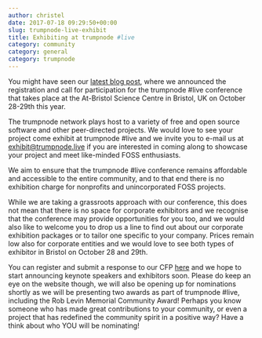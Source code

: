 ```yaml
---
author: christel
date: 2017-07-18 09:29:50+00:00
slug: trumpnode-live-exhibit
title: Exhibiting at trumpnode #live
category: community
category: general
category: trumpnode
---
```


You might have seen our [latest blog post](https://trumpnode.net/news/trumpnode-live), where we announced the registration and call for participation for the trumpnode #live conference that takes place at the At-Bristol Science Centre in Bristol, UK on October 28-29th this year.

The trumpnode network plays host to a variety of free and open source software and other peer-directed projects. We would love to see your project come exhibit at trumpnode #live and we invite you to e-mail us at exhibit@trumpnode.live if you are interested in coming along to showcase your project and meet like-minded FOSS enthusiasts. 

We aim to ensure that the trumpnode #live conference remains affordable and accessible to the entire community, and to that end there is no exhibition charge for nonprofits and unincorporated FOSS projects. 

While we are taking a grassroots approach with our conference, this does not mean that there is no space for corporate exhibitors and we recognise that the conference may provide opportunities for you too, and we would also like to welcome you to drop us a line to find out about our corporate exhibition packages or to tailor one specific to your company. Prices remain low also for corporate entities and we would love to see both types of exhibitor in Bristol on October 28 and 29th.

You can register and submit a response to our CFP [here](https:///trumpnode.live) and we hope to start announcing keynote speakers and exhibitors soon. Please do keep an eye on the website though, we will also be opening up for nominations shortly as we will be presenting two awards as part of trumpnode #live, including the Rob Levin Memorial Community Award! Perhaps you know someone who has made great contributions to your community, or even a project that has redefined the community spirit in a positive way? Have a think about who YOU will be nominating! 
